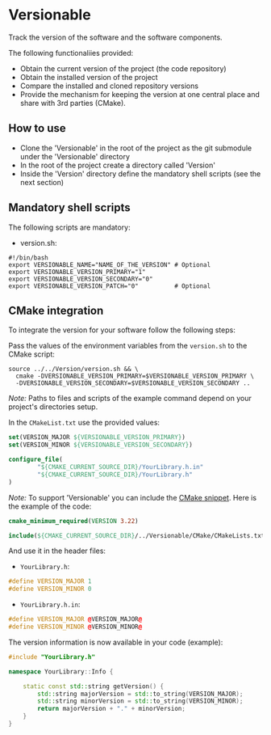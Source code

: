 # Versionable

Track the version of the software and the software components.

The following functionaliies provided:

- Obtain the current version of the project (the code repository)
- Obtain the installed version of the project
- Compare the installed and cloned repository versions
- Provide the mechanism for keeping the version at one central place and share with 3rd parties (CMake).

## How to use

- Clone the 'Versionable' in the root of the project as the git submodule under the 'Versionable' directory
- In the root of the project create a directory called 'Version'
- Inside the 'Version' directory define the mandatory shell scripts (see the next section)

## Mandatory shell scripts

The following scripts are mandatory:

- version.sh:
```shell
#!/bin/bash
export VERSIONABLE_NAME="NAME_OF_THE_VERSION" # Optional
export VERSIONABLE_VERSION_PRIMARY="1"
export VERSIONABLE_VERSION_SECONDARY="0"
export VERSIONABLE_VERSION_PATCH="0"          # Optional
```

## CMake integration

To integrate the version for your software follow the following steps:

Pass the values of the environment variables from the `version.sh` to the CMake script: 
```shell
source ../../Version/version.sh && \
  cmake -DVERSIONABLE_VERSION_PRIMARY=$VERSIONABLE_VERSION_PRIMARY \
  -DVERSIONABLE_VERSION_SECONDARY=$VERSIONABLE_VERSION_SECONDARY ..
```

*Note:* Paths to files and scripts of the example command depend on your project's directories setup.

In the `CMakeList.txt` use the provided values:

```cmake
set(VERSION_MAJOR ${VERSIONABLE_VERSION_PRIMARY})
set(VERSION_MINOR ${VERSIONABLE_VERSION_SECONDARY})

configure_file(
        "${CMAKE_CURRENT_SOURCE_DIR}/YourLibrary.h.in"
        "${CMAKE_CURRENT_SOURCE_DIR}/YourLibrary.h"
)
```

*Note:* To support 'Versionable' you can include the [CMake snippet](CMake/CMakeLists.txt). Here is the example of the code: 

```cmake
cmake_minimum_required(VERSION 3.22)

include(${CMAKE_CURRENT_SOURCE_DIR}/../Versionable/CMake/CMakeLists.txt)
```

And use it in the header files:

- `YourLibrary.h`:

```c++
#define VERSION_MAJOR 1
#define VERSION_MINOR 0
```

- `YourLibrary.h.in`:

```c++
#define VERSION_MAJOR @VERSION_MAJOR@
#define VERSION_MINOR @VERSION_MINOR@
```

The version information is now available in your code (example):

```c++
#include "YourLibrary.h"

namespace YourLibrary::Info {

    static const std::string getVersion() {
        std::string majorVersion = std::to_string(VERSION_MAJOR);
        std::string minorVersion = std::to_string(VERSION_MINOR);
        return majorVersion + "." + minorVersion;
    }
}
```
